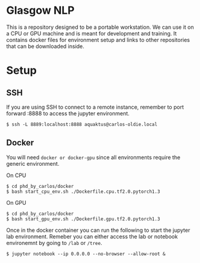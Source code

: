 # Glasgow NLP
This is a repository designed to be a portable workstation. We can use it on a CPU or GPU machine and is meant for development and training. It contains docker files for environment setup and links to other repositories that can be downloaded inside.

# Setup

## SSH
If you are using SSH to connect to a remote instance, remember to port forward :8888 to access the jupyter environment.
```
$ ssh -L 8889:localhost:8888 aquaktus@carlos-oldie.local
```

## Docker
You will need `docker or docker-gpu` since all environments require the generic environment.

On CPU
```
$ cd phd_by_carlos/docker
$ bash start_cpu_env.sh ./Dockerfile.cpu.tf2.0.pytorch1.3
```

On GPU
```
$ cd phd_by_carlos/docker
$ bash start_gpu_env.sh ./Dockerfile.gpu.tf2.0.pytorch1.3
```

Once in the docker container you can run the following to start the jupyter lab environment. Remeber you can either access the lab or notebook environemnt by going to `/lab` or `/tree`.
```
$ jupyter notebook --ip 0.0.0.0 --no-browser --allow-root &
```
